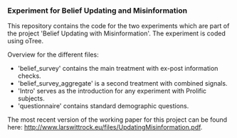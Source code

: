 ### Experiment for Belief Updating and Misinformation

This repository contains the code for the two experiments 
which are part of the project 'Belief Updating with Misinformation'.
The experiment is coded using oTree.

Overview for the different files:
* 'belief_survey' contains the main treatment with ex-post information checks.
* 'belief_survey_aggregate' is a second treatment with combined signals.
* 'Intro' serves as the introduction for any experiment with Prolific subjects.
* 'questionnaire' contains standard demographic questions.

The most recent version of the working paper for this project can be found here:
http://www.larswittrock.eu/files/UpdatingMisinformation.pdf.
